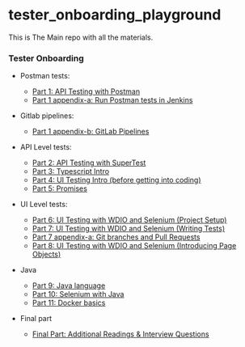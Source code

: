 # tester_onboarding_playground
This is The Main repo with all the materials. 

### Tester Onboarding 

 - Postman tests:  
     - [Part 1: API Testing with Postman](./tester_onboarding/Part1.md)  
     - [Part 1 appendix-a: Run Postman tests in Jenkins](./tester_onboarding/Part1_appendix_a.md)  

 - Gitlab pipelines: 
    - [Part 1 appendix-b: GitLab Pipelines](./tester_onboarding/Part1_appendix_b.md)  

 - API Level tests: 
    - [Part 2: API Testing with SuperTest](./tester_onboarding/Part2.md)  
    - [Part 3: Typescript Intro](./tester_onboarding/Part3.md)  
    - [Part 4: UI Testing Intro (before getting into coding)](./tester_onboarding/Part4.md)  
    - [Part 5: Promises](./tester_onboarding/Part5.md)  

 - UI Level tests: 
    - [Part 6: UI Testing with WDIO and Selenium (Project Setup)](./tester_onboarding/Part6.md)  
    - [Part 7: UI Testing with WDIO and Selenium (Writing Tests)](./tester_onboarding/Part7.md)  
    - [Part 7 appendix-a: Git branches and Pull Requests](./tester_onboarding/Part7_appendix_a.md)  
    - [Part 8: UI Testing with WDIO and Selenium (Introducing Page Objects)](./tester_onboarding/Part8.md)  

 - Java 
    - [Part 9: Java language](./tester_onboarding/Part9.md)  
    - [Part 10: Selenium with Java](./tester_onboarding/Part10.md)  
    - [Part 11: Docker basics](./tester_onboarding/Part11.md)   

 - Final part 
     - [Final Part: Additional Readings & Interview Questions](./tester_onboarding/FinalPart.md)  

